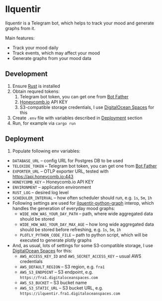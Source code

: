 # Ilquentir

Ilquentir is a Telegram bot, which helps to track your mood and generate graphs from it.

Main features:
* Track your mood daily
* Track events, which may affect your mood
* Generate graphs from your mood data

## Development

1. Ensure [Rust](https://rust-lang.org) is installed
2. Obtain requred tokens:
   1. Telegram bot token, you can get one from [Bot Father](https://t.me/BotFather)
   2. [Honeycomb.io](https://honeycomb.io) API KEY
   3. S3-compatible storage credentials, I use [DigitalOcean Spaces](https://www.digitalocean.com/products/spaces/) for this
3. Create `.env` file with variables described in [Deployment](#deployment) section
4. Run, for example via `cargo run`

## Deployment

1. Populate following env variables:
  * `DATABASE_URL` – config URL for Postgres DB to be used
  * `TELOXIDE_TOKEN` – Telegram bot token, you can get one from [Bot Father](https://t.me/BotFather)
  * `EXPORTER_URL` – OTLP exporter URL, tested with https://api.honeycomb.io:443
  * `HONEYCOMB_KEY` – Honeycomb.io API KEY
  * `ENVIRONMENT` – application environment
  * `RUST_LOG` – desired log level
  * `SCHEDULER_INTERVAL` – how often scheduler should run, e.g. `1s`, `5m`, `1h`
  * Following settings are used for [ilquentir-python-graph](./ilquentir-python-graph/) interop, which handles the generation of everyday mood graphs:
    * `WIDE_HOW_WAS_YOUR_DAY_PATH` – path, where wide aggregated data should be stored
    * `WIDE_HOW_WAS_YOUR_DAY_MAX_AGE` – how long wide aggregated data should be stored before refreshing, e.g. `1s`, `5m`, `1h`
    * `PLOTLY_PYTHON_CODE_FILE` – path to python script, which will be executed to generate plotly graphs
  * And, as usual, lots of settings for some S3-compatible storage, I use [DigitalOcean Spaces](https://www.digitalocean.com/products/spaces/) for this:
    * `AWS_ACCESS_KEY_ID` and `AWS_SECRET_ACCESS_KEY` – usual AWS credentials
    * `AWS_DEFAULT_REGION` – S3 region, e.g. `fra1`
    * `AWS_S3_ENDPOINT` – S3 endpoint, e.g. `https://fra1.digitaloceanspaces.com`
    * `AWS_S3_BUCKET` – S3 bucket name
    * `AWS_S3_STATIC_URL` – S3 bucket URL, e.g. `https://ilquentir.fra1.digitaloceanspaces.com`
